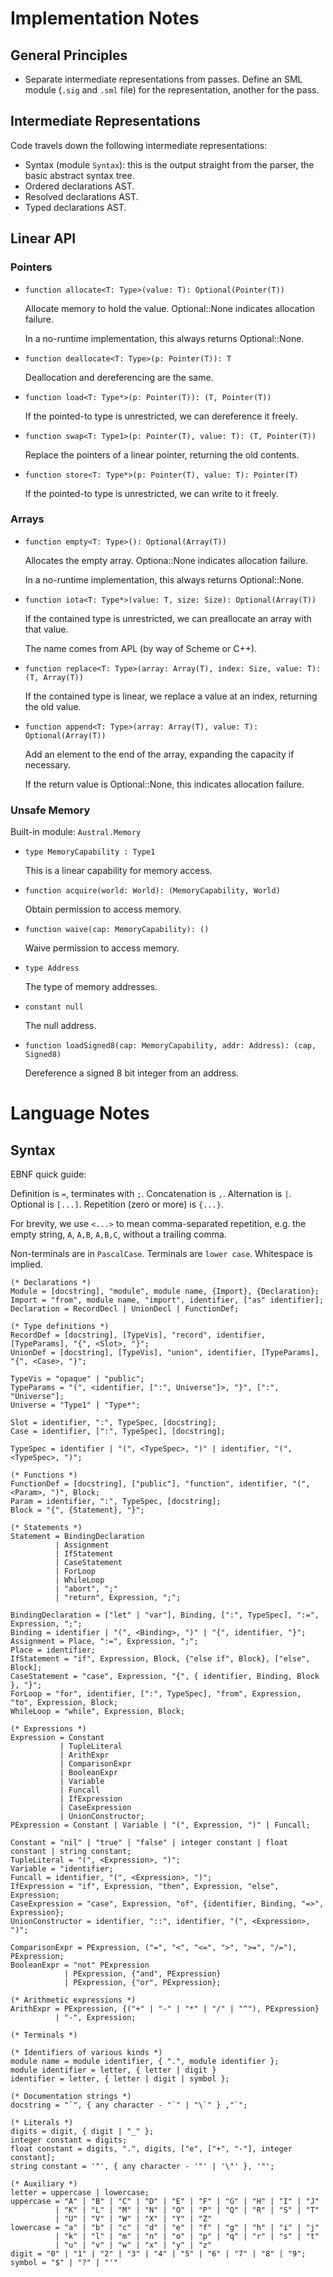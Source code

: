 # Implementation Notes

## General Principles

- Separate intermediate representations from passes. Define an SML module
  (`.sig` and `.sml` file) for the representation, another for the pass.

## Intermediate Representations

Code travels down the following intermediate representations:

- Syntax (module `Syntax`): this is the output straight from the parser, the basic abstract
  syntax tree.
- Ordered declarations AST.
- Resolved declarations AST.
- Typed declarations AST.

## Linear API

### Pointers

- `function allocate<T: Type>(value: T): Optional(Pointer(T))`

  Allocate memory to hold the value. Optional::None indicates allocation failure.

  In a no-runtime implementation, this always returns Optional::None.

- `function deallocate<T: Type>(p: Pointer(T)): T`

  Deallocation and dereferencing are the same.

- `function load<T: Type*>(p: Pointer(T)): (T, Pointer(T))`

  If the pointed-to type is unrestricted, we can dereference it freely.

- `function swap<T: Type1>(p: Pointer(T), value: T): (T, Pointer(T))`

  Replace the pointers of a linear pointer, returning the old contents.

- `function store<T: Type*>(p: Pointer(T), value: T): Pointer(T)`

  If the pointed-to type is unrestricted, we can write to it freely.

### Arrays

- `function empty<T: Type>(): Optional(Array(T))`

  Allocates the empty array. Optiona::None indicates allocation failure.

  In a no-runtime implementation, this always returns Optional::None.

- `function iota<T: Type*>(value: T, size: Size): Optional(Array(T))`

  If the contained type is unrestricted, we can preallocate an array with that value.

  The name comes from APL (by way of Scheme or C++).

- `function replace<T: Type>(array: Array(T), index: Size, value: T): (T, Array(T))`

  If the contained type is linear, we replace a value at an index, returning the old value.

- `function append<T: Type>(array: Array(T), value: T): Optional(Array(T))`

  Add an element to the end of the array, expanding the capacity if necessary.

  If the return value is Optional::None, this indicates allocation failure.

### Unsafe Memory

Built-in module: `Austral.Memory`

- `type MemoryCapability : Type1`

  This is a linear capability for memory access.

- `function acquire(world: World): (MemoryCapability, World)`

  Obtain permission to access memory.

- `function waive(cap: MemoryCapability): ()`

  Waive permission to access memory.

- `type Address`

  The type of memory addresses.

- `constant null`

  The null address.

- `function loadSigned8(cap: MemoryCapability, addr: Address): (cap, Signed8)`

  Dereference a signed 8 bit integer from an address.

# Language Notes

## Syntax

EBNF quick guide:

Definition is `=`, terminates with `;`. Concatenation is `,`. Alternation is
`|`. Optional is `[...]`. Repetition (zero or more) is `{...}`.

For brevity, we use `<...>` to mean comma-separated repetition, e.g. the empty
string, `A`, `A,B`, `A,B,C`, without a trailing comma.

Non-terminals are in `PascalCase`. Terminals are `lower case`. Whitespace is
implied.

```
(* Declarations *)
Module = [docstring], "module", module name, {Import}, {Declaration};
Import = "from", module name, "import", identifier, ["as" identifier];
Declaration = RecordDecl | UnionDecl | FunctionDef;

(* Type definitions *)
RecordDef = [docstring], [TypeVis], "record", identifier, [TypeParams], "{", <Slot>, "}";
UnionDef = [docstring], [TypeVis], "union", identifier, [TypeParams], "{", <Case>, "}";

TypeVis = "opaque" | "public";
TypeParams = "(", <identifier, [":", Universe"]>, "}", [":", "Universe"];
Universe = "Type1" | "Type*";

Slot = identifier, ":", TypeSpec, [docstring];
Case = identifier, [":", TypeSpec], [docstring];

TypeSpec = identifier | "(", <TypeSpec>, ")" | identifier, "(", <TypeSpec>, ")";

(* Functions *)
FunctionDef = [docstring], ["public"], "function", identifier, "(", <Param>, ")", Block;
Param = identifier, ":", TypeSpec, [docstring];
Block = "{", {Statement}, "}";

(* Statements *)
Statement = BindingDeclaration
          | Assignment
          | IfStatement
          | CaseStatement
          | ForLoop
          | WhileLoop
          | "abort", ";"
          | "return", Expression, ";";

BindingDeclaration = ["let" | "var"], Binding, [":", TypeSpec], ":=", Expression, ";";
Binding = identifier | "(", <Binding>, ")" | "{", identifier, "}";
Assignment = Place, ":=", Expression, ";";
Place = identifier;
IfStatement = "if", Expression, Block, {"else if", Block}, ["else", Block];
CaseStatement = "case", Expression, "{", { identifier, Binding, Block }, "}";
ForLoop = "for", identifier, [":", TypeSpec], "from", Expression, "to", Expression, Block;
WhileLoop = "while", Expression, Block;

(* Expressions *)
Expression = Constant
           | TupleLiteral
           | ArithExpr
           | ComparisonExpr
           | BooleanExpr
           | Variable
           | Funcall
           | IfExpression
           | CaseExpression
           | UnionConstructor;
PExpression = Constant | Variable | "(", Expression, ")" | Funcall;

Constant = "nil" | "true" | "false" | integer constant | float constant | string constant;
TupleLiteral = "(", <Expression>, ")";
Variable = "identifier;
Funcall = identifier, "(", <Expression>, ")";
IfExpression = "if", Expression, "then", Expression, "else", Expression;
CaseExpression = "case", Expression, "of", {identifier, Binding, "=>", Expression};
UnionConstructor = identifier, "::", identifier, "(", <Expression>, ")";

ComparisonExpr = PExpression, ("=", "<", "<=", ">", ">=", "/="), PExpression;
BooleanExpr = "not" PExpression
            | PExpression, {"and", PExpression}
            | PExpression, {"or", PExpression};

(* Arithmetic expressions *)
ArithExpr = PExpression, {("+" | "-" | "*" | "/" | "^"), PExpression}
          | "-", Expression;

(* Terminals *)

(* Identifiers of various kinds *)
module name = module identifier, { ".", module identifier };
module identifier = letter, { letter | digit }
identifier = letter, { letter | digit | symbol };

(* Documentation strings *)
docstring = "`", { any character - "`" | "\`" } ,"`";

(* Literals *)
digits = digit, { digit | "_" };
integer constant = digits;
float constant = digits, ".", digits, ["e", ["+", "-"], integer constant];
string constant = '"', { any character - '"' | '\"' }, '"';

(* Auxiliary *)
letter = uppercase | lowercase;
uppercase = "A" | "B" | "C" | "D" | "E" | "F" | "G" | "H" | "I" | "J"
          | "K" | "L" | "M" | "N" | "O" | "P" | "Q" | "R" | "S" | "T"
          | "U" | "V" | "W" | "X" | "Y" | "Z"
lowercase = "a" | "b" | "c" | "d" | "e" | "f" | "g" | "h" | "i" | "j"
          | "k" | "l" | "m" | "n" | "o" | "p" | "q" | "r" | "s" | "t"
          | "u" | "v" | "w" | "x" | "y" | "z"
digit = "0" | "1" | "2" | "3" | "4" | "5" | "6" | "7" | "8" | "9";
symbol = "$" | "?" | "'"
```
